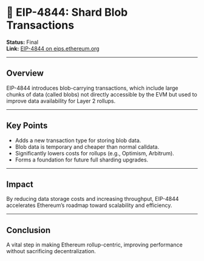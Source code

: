 # 💾 EIP-4844: Shard Blob Transactions

**Status:** Final  
**Link:** [EIP-4844 on eips.ethereum.org](https://eips.ethereum.org/EIPS/eip-4844)

---

## Overview
EIP-4844 introduces blob-carrying transactions, which include large chunks of data (called blobs) not directly accessible by the EVM but used to improve data availability for Layer 2 rollups.

---

## Key Points
- Adds a new transaction type for storing blob data.  
- Blob data is temporary and cheaper than normal calldata.  
- Significantly lowers costs for rollups (e.g., Optimism, Arbitrum).  
- Forms a foundation for future full sharding upgrades.  

---

## Impact
By reducing data storage costs and increasing throughput, EIP-4844 accelerates Ethereum’s roadmap toward scalability and efficiency.

---

## Conclusion
A vital step in making Ethereum rollup-centric, improving performance without sacrificing decentralization.
